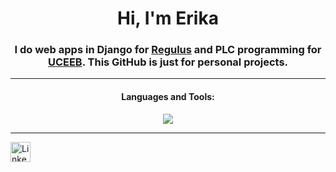 <h1 align="center">Hi, I'm Erika </h1>

<div align="center">
  <h3>I do web apps in Django for <a href="https://www.regulus.cz/" target="_blank" rel="noreferrer">Regulus</a> and PLC programming for <a href="https://www.uceeb.cz/" target="_blank" rel="noreferrer">UCEEB</a>. This GitHub is just for personal projects.</h3>
</div>

---

<h4 align="center">Languages and Tools:</h4>
<p align="center">
  <a href="https://skillicons.dev">
    <img src="https://skillicons.dev/icons?i=django,py,sqlite,nginx,linux,bash,neovim,git,github,js,css,html,md" />
  </a>
</p>

---
<a href="https://www.linkedin.com/in/zach-nguyen">
    <img height="32" align="left" alt="LinkedIn" src="img/icons/linkedin.png" />
</a>


